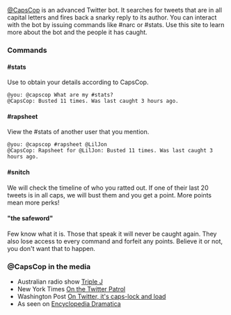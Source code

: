 [@CapsCop](http://twitter.com/CapsCop) is an advanced Twitter bot. It searches for tweets that are in all capital letters and fires back a snarky reply to its author. You can interact with the bot by issuing commands like #narc or #stats. Use this site to learn more about the bot and the people it has caught.

### Commands

#### #stats
Use to obtain your details according to CapsCop.

```
@you: @capscop What are my #stats?
@CapsCop: Busted 11 times. Was last caught 3 hours ago.
```

#### #rapsheet
View the #stats of another user that you mention.

```
@you: @capscop #rapsheet @LilJon
@CapsCop: Rapsheet for @LilJon: Busted 11 times. Was last caught 3 hours ago.
```

#### #snitch
We will check the timeline of who you ratted out. If one of their last 20 tweets is in all caps, we will bust them and you get a point. More points mean more perks!

#### "the safeword"
Few know what it is. Those that speak it will never be caught again. They also lose access to every command and forfeit any points. Believe it or not, you don't want that to happen.

### @CapsCop in the media

* Australian radio show [Triple J](http://bit.ly/c9Iyrp)
* New York Times [On the Twitter Patrol](http://nyti.ms/avmifi)
* Washington Post [On Twitter, it's caps-lock and load](http://articles.washingtonpost.com/2012-12-09/lifestyle/35721890_1_tweet-bots-grammar)
* As seen on  [Encyclopedia Dramatica](https://encyclopediadramatica.se/@CapsCop)